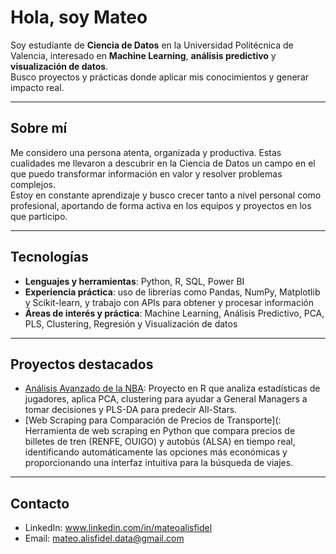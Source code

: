 # Hola, soy Mateo

Soy estudiante de **Ciencia de Datos** en la Universidad Politécnica de Valencia, interesado en **Machine Learning**, **análisis predictivo** y **visualización de datos**.  
Busco proyectos y prácticas donde aplicar mis conocimientos y generar impacto real.

---

## Sobre mí
Me considero una persona atenta, organizada y productiva. Estas cualidades me llevaron a descubrir en la Ciencia de Datos un campo en el que puedo transformar información en valor y resolver problemas complejos.  
Estoy en constante aprendizaje y busco crecer tanto a nivel personal como profesional, aportando de forma activa en los equipos y proyectos en los que participo.

---
## Tecnologías
- **Lenguajes y herramientas**: Python, R, SQL, Power BI  
- **Experiencia práctica**: uso de librerías como Pandas, NumPy, Matplotlib y Scikit-learn, y trabajo con APIs para obtener y procesar información  
- **Áreas de interés y práctica**: Machine Learning, Análisis Predictivo, PCA, PLS, Clustering, Regresión y Visualización de datos


---

## Proyectos destacados
- [Análisis Avanzado de la NBA](https://github.com/mateoalisfidel/El-Poder-De-Los-Datos-En-La-NBA): Proyecto en R que analiza estadísticas de jugadores, aplica PCA, clustering para ayudar a General Managers a tomar decisiones y PLS-DA para predecir All-Stars.
- [Web Scraping para Comparación de Precios de Transporte](: Herramienta de web scraping en Python que compara precios de billetes de tren (RENFE, OUIGO) y autobús (ALSA) en tiempo real, identificando automáticamente las opciones más económicas y proporcionando una interfaz intuitiva para la búsqueda de viajes.
---

## Contacto
- LinkedIn: www.linkedin.com/in/mateoalisfidel
- Email: mateo.alisfidel.data@gmail.com

